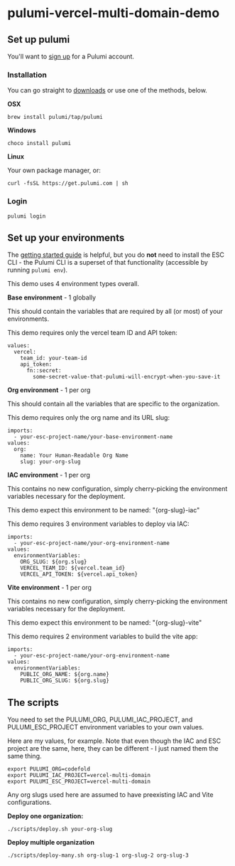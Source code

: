 # pulumi-vercel-multi-domain-demo

## Set up pulumi

You'll want to [sign up](https://app.pulumi.com/signup) for a Pulumi account.

### Installation

You can go straight to [downloads](https://www.pulumi.com/docs/iac/download-install/) or use one of the methods, below.

**OSX**

```
brew install pulumi/tap/pulumi
```

**Windows**

```
choco install pulumi
```

**Linux**

Your own package manager, or:

```
curl -fsSL https://get.pulumi.com | sh
```

### Login

```
pulumi login
```

## Set up your environments

The [getting started guide](https://www.pulumi.com/docs/esc/get-started/begin/) is helpful, but you do **not** need to install the ESC CLI - the Pulumi CLI is a superset of that functionality (accessible by running `pulumi env`).

This demo uses 4 environment types overall.

**Base environment** - 1 globally

This should contain the variables that are required by all (or most) of your environments.

This demo requires only the vercel team ID and API token:

```
values:
  vercel:
    team_id: your-team-id
    api_token:
      fn::secret:
        some-secret-value-that-pulumi-will-encrypt-when-you-save-it
```

**Org environment** - 1 per org

This should contain all the variables that are specific to the organization.

This demo requires only the org name and its URL slug:

```
imports:
  - your-esc-project-name/your-base-environment-name
values:
  org:
    name: Your Human-Readable Org Name
    slug: your-org-slug
```

**IAC environment** - 1 per org

This contains no new configuration, simply cherry-picking the environment variables necessary for the deployment.

This demo expect this environment to be named: "{org-slug}-iac"

This demo requires 3 environment variables to deploy via IAC:

```
imports:
  - your-esc-project-name/your-org-environment-name
values:
  environmentVariables:
    ORG_SLUG: ${org.slug}
    VERCEL_TEAM_ID: ${vercel.team_id}
    VERCEL_API_TOKEN: ${vercel.api_token}
```

**Vite environment** - 1 per org

This contains no new configuration, simply cherry-picking the environment variables necessary for the deployment.

This demo expect this environment to be named: "{org-slug}-vite"

This demo requires 2 environment variables to build the vite app:

```
imports:
  - your-esc-project-name/your-org-environment-name
values:
  environmentVariables:
    PUBLIC_ORG_NAME: ${org.name}
    PUBLIC_ORG_SLUG: ${org.slug}
```

## The scripts

You need to set the PULUMI_ORG, PULUMI_IAC_PROJECT, and PULUMI_ESC_PROJECT environment variables to your own values.

Here are my values, for example. Note that even though the IAC and ESC project are the same, here, they can be different - I just named them the same thing.

```
export PULUMI_ORG=codefold
export PULUMI_IAC_PROJECT=vercel-multi-domain
export PULUMI_ESC_PROJECT=vercel-multi-domain
```

Any org slugs used here are assumed to have preexisting IAC and Vite configurations.

**Deploy one organization:**

```
./scripts/deploy.sh your-org-slug
```

**Deploy multiple organization**

```
./scripts/deploy-many.sh org-slug-1 org-slug-2 org-slug-3
```
